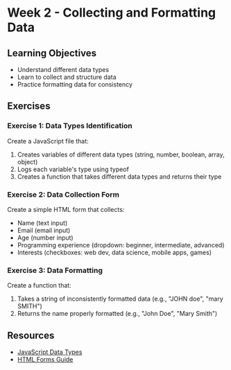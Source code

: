# Week 2 - Collecting and Formatting Data

## Learning Objectives

- Understand different data types
- Learn to collect and structure data
- Practice formatting data for consistency

## Exercises

### Exercise 1: Data Types Identification

Create a JavaScript file that:

1. Creates variables of different data types (string, number, boolean, array, object)
2. Logs each variable's type using typeof
3. Creates a function that takes different data types and returns their type

### Exercise 2: Data Collection Form

Create a simple HTML form that collects:

- Name (text input)
- Email (email input)
- Age (number input)
- Programming experience (dropdown: beginner, intermediate, advanced)
- Interests (checkboxes: web dev, data science, mobile apps, games)

### Exercise 3: Data Formatting

Create a function that:

1. Takes a string of inconsistently formatted data (e.g., "JOHN doe", "mary SMITH")
2. Returns the name properly formatted (e.g., "John Doe", "Mary Smith")

## Resources

- [JavaScript Data Types](https://developer.mozilla.org/en-US/docs/Web/JavaScript/Data_structures)
- [HTML Forms Guide](https://developer.mozilla.org/en-US/docs/Web/HTML/Element/form)
